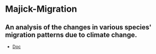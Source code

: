 # Majick-Migration
## An analysis of the changes in various species' migration patterns due to climate change.
* [Doc](https://drive.google.com/file/d/19Lt3_wJBQUoB3KhJr7wU7opuRjF12-9o/edit)

